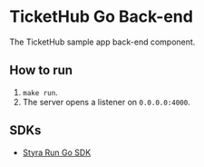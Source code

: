 # TicketHub Go Back-end

The TicketHub sample app back-end component.

## How to run

1. `make run`.
2. The server opens a listener on `0.0.0.0:4000`.

## SDKs

* [Styra Run Go SDK](https://github.com/StyraInc/styra-run-sdk-go)
